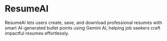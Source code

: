 # ResumeAI
ResumeAI lets users create, save, and download professional resumes with smart AI-generated bullet points using Gemini AI, helping job seekers craft impactful resumes effortlessly.
